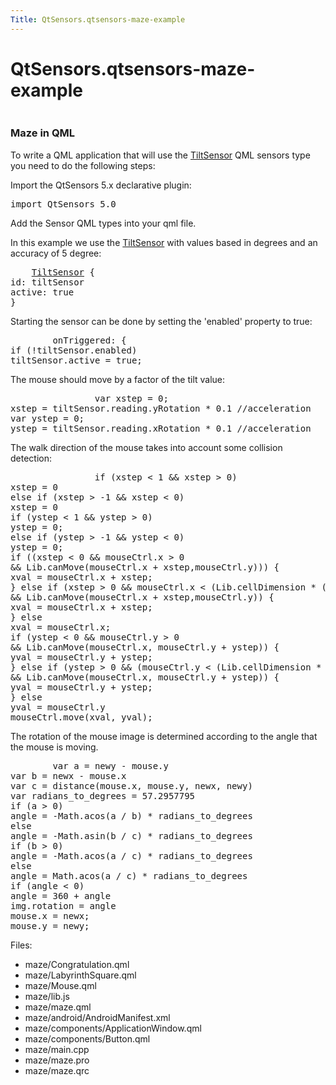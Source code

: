 ```yaml
---
Title: QtSensors.qtsensors-maze-example
---
```


# QtSensors.qtsensors-maze-example

<span class="subtitle"></span>
<!-- $$$maze-description -->
<p class="centerAlign"><img src="../../../../media/maze.png" alt="" /></p>
<h3 >Maze in QML</h3>
<p>To write a QML application that will use the <a href="QtSensors.TiltSensor.md">TiltSensor</a> QML sensors type you need to do the following steps:</p>
<p>Import the QtSensors 5.x declarative plugin:</p>
<pre class="qml">import QtSensors 5.0</pre>
<p>Add the Sensor QML types into your qml file.</p>
<p>In this example we use the <a href="QtSensors.TiltSensor.md">TiltSensor</a> with values based in degrees and an accuracy of 5 degree:</p>
<pre class="qml">    <span class="type"><a href="QtSensors.TiltSensor.md">TiltSensor</a></span> {
<span class="name">id</span>: <span class="name">tiltSensor</span>
<span class="name">active</span>: <span class="number">true</span>
}</pre>
<p>Starting the sensor can be done by setting the 'enabled' property to true:</p>
<pre class="qml">        <span class="name">onTriggered</span>: {
<span class="keyword">if</span> (!<span class="name">tiltSensor</span>.<span class="name">enabled</span>)
<span class="name">tiltSensor</span>.<span class="name">active</span> <span class="operator">=</span> <span class="number">true</span>;</pre>
<p>The mouse should move by a factor of the tilt value:</p>
<pre class="qml">                var <span class="name">xstep</span> = <span class="number">0</span>;
<span class="name">xstep</span> <span class="operator">=</span> <span class="name">tiltSensor</span>.<span class="name">reading</span>.<span class="name">yRotation</span> <span class="operator">*</span> <span class="number">0.1</span> <span class="comment">//acceleration</span>
var <span class="name">ystep</span> = <span class="number">0</span>;
<span class="name">ystep</span> <span class="operator">=</span> <span class="name">tiltSensor</span>.<span class="name">reading</span>.<span class="name">xRotation</span> <span class="operator">*</span> <span class="number">0.1</span> <span class="comment">//acceleration</span></pre>
<p>The walk direction of the mouse takes into account some collision detection:</p>
<pre class="qml">                <span class="keyword">if</span> (<span class="name">xstep</span> <span class="operator">&lt;</span> <span class="number">1</span> <span class="operator">&amp;&amp;</span> <span class="name">xstep</span> <span class="operator">&gt;</span> <span class="number">0</span>)
<span class="name">xstep</span> <span class="operator">=</span> <span class="number">0</span>
<span class="keyword">else</span> <span class="keyword">if</span> (<span class="name">xstep</span> <span class="operator">&gt;</span> -<span class="number">1</span> <span class="operator">&amp;&amp;</span> <span class="name">xstep</span> <span class="operator">&lt;</span> <span class="number">0</span>)
<span class="name">xstep</span> <span class="operator">=</span> <span class="number">0</span>
<span class="keyword">if</span> (<span class="name">ystep</span> <span class="operator">&lt;</span> <span class="number">1</span> <span class="operator">&amp;&amp;</span> <span class="name">ystep</span> <span class="operator">&gt;</span> <span class="number">0</span>)
<span class="name">ystep</span> <span class="operator">=</span> <span class="number">0</span>;
<span class="keyword">else</span> <span class="keyword">if</span> (<span class="name">ystep</span> <span class="operator">&gt;</span> -<span class="number">1</span> <span class="operator">&amp;&amp;</span> <span class="name">ystep</span> <span class="operator">&lt;</span> <span class="number">0</span>)
<span class="name">ystep</span> <span class="operator">=</span> <span class="number">0</span>;
<span class="keyword">if</span> ((<span class="name">xstep</span> <span class="operator">&lt;</span> <span class="number">0</span> <span class="operator">&amp;&amp;</span> <span class="name">mouseCtrl</span>.<span class="name">x</span> <span class="operator">&gt;</span> <span class="number">0</span>
<span class="operator">&amp;&amp;</span> <span class="name">Lib</span>.<span class="name">canMove</span>(<span class="name">mouseCtrl</span>.<span class="name">x</span> <span class="operator">+</span> <span class="name">xstep</span>,<span class="name">mouseCtrl</span>.<span class="name">y</span>))) {
<span class="name">xval</span> <span class="operator">=</span> <span class="name">mouseCtrl</span>.<span class="name">x</span> <span class="operator">+</span> <span class="name">xstep</span>;
} <span class="keyword">else</span> <span class="keyword">if</span> (<span class="name">xstep</span> <span class="operator">&gt;</span> <span class="number">0</span> <span class="operator">&amp;&amp;</span> <span class="name">mouseCtrl</span>.<span class="name">x</span> <span class="operator">&lt;</span> (<span class="name">Lib</span>.<span class="name">cellDimension</span> <span class="operator">*</span> (<span class="name">Lib</span>.<span class="name">dimension</span> <span class="operator">-</span> <span class="number">1</span>))
<span class="operator">&amp;&amp;</span> <span class="name">Lib</span>.<span class="name">canMove</span>(<span class="name">mouseCtrl</span>.<span class="name">x</span> <span class="operator">+</span> <span class="name">xstep</span>,<span class="name">mouseCtrl</span>.<span class="name">y</span>)) {
<span class="name">xval</span> <span class="operator">=</span> <span class="name">mouseCtrl</span>.<span class="name">x</span> <span class="operator">+</span> <span class="name">xstep</span>;
} <span class="keyword">else</span>
<span class="name">xval</span> <span class="operator">=</span> <span class="name">mouseCtrl</span>.<span class="name">x</span>;
<span class="keyword">if</span> (<span class="name">ystep</span> <span class="operator">&lt;</span> <span class="number">0</span> <span class="operator">&amp;&amp;</span> <span class="name">mouseCtrl</span>.<span class="name">y</span> <span class="operator">&gt;</span> <span class="number">0</span>
<span class="operator">&amp;&amp;</span> <span class="name">Lib</span>.<span class="name">canMove</span>(<span class="name">mouseCtrl</span>.<span class="name">x</span>, <span class="name">mouseCtrl</span>.<span class="name">y</span> <span class="operator">+</span> <span class="name">ystep</span>)) {
<span class="name">yval</span> <span class="operator">=</span> <span class="name">mouseCtrl</span>.<span class="name">y</span> <span class="operator">+</span> <span class="name">ystep</span>;
} <span class="keyword">else</span> <span class="keyword">if</span> (<span class="name">ystep</span> <span class="operator">&gt;</span> <span class="number">0</span> <span class="operator">&amp;&amp;</span> (<span class="name">mouseCtrl</span>.<span class="name">y</span> <span class="operator">&lt;</span> (<span class="name">Lib</span>.<span class="name">cellDimension</span> <span class="operator">*</span> (<span class="name">Lib</span>.<span class="name">dimension</span> <span class="operator">-</span> <span class="number">1</span>)))
<span class="operator">&amp;&amp;</span> <span class="name">Lib</span>.<span class="name">canMove</span>(<span class="name">mouseCtrl</span>.<span class="name">x</span>, <span class="name">mouseCtrl</span>.<span class="name">y</span> <span class="operator">+</span> <span class="name">ystep</span>)) {
<span class="name">yval</span> <span class="operator">=</span> <span class="name">mouseCtrl</span>.<span class="name">y</span> <span class="operator">+</span> <span class="name">ystep</span>;
} <span class="keyword">else</span>
<span class="name">yval</span> <span class="operator">=</span> <span class="name">mouseCtrl</span>.<span class="name">y</span>
<span class="name">mouseCtrl</span>.<span class="name">move</span>(<span class="name">xval</span>, <span class="name">yval</span>);</pre>
<p>The rotation of the mouse image is determined according to the angle that the mouse is moving.</p>
<pre class="qml">        var <span class="name">a</span> = <span class="name">newy</span> <span class="operator">-</span> <span class="name">mouse</span>.<span class="name">y</span>
var <span class="name">b</span> = <span class="name">newx</span> <span class="operator">-</span> <span class="name">mouse</span>.<span class="name">x</span>
var <span class="name">c</span> = <span class="name">distance</span>(<span class="name">mouse</span>.<span class="name">x</span>, <span class="name">mouse</span>.<span class="name">y</span>, <span class="name">newx</span>, <span class="name">newy</span>)
var <span class="name">radians_to_degrees</span> = <span class="number">57.2957795</span>
<span class="keyword">if</span> (<span class="name">a</span> <span class="operator">&gt;</span> <span class="number">0</span>)
<span class="name">angle</span> <span class="operator">=</span> -<span class="name">Math</span>.<span class="name">acos</span>(<span class="name">a</span> <span class="operator">/</span> <span class="name">b</span>) <span class="operator">*</span> <span class="name">radians_to_degrees</span>
<span class="keyword">else</span>
<span class="name">angle</span> <span class="operator">=</span> -<span class="name">Math</span>.<span class="name">asin</span>(<span class="name">b</span> <span class="operator">/</span> <span class="name">c</span>) <span class="operator">*</span> <span class="name">radians_to_degrees</span>
<span class="keyword">if</span> (<span class="name">b</span> <span class="operator">&gt;</span> <span class="number">0</span>)
<span class="name">angle</span> <span class="operator">=</span> -<span class="name">Math</span>.<span class="name">acos</span>(<span class="name">a</span> <span class="operator">/</span> <span class="name">c</span>) <span class="operator">*</span> <span class="name">radians_to_degrees</span>
<span class="keyword">else</span>
<span class="name">angle</span> <span class="operator">=</span> <span class="name">Math</span>.<span class="name">acos</span>(<span class="name">a</span> <span class="operator">/</span> <span class="name">c</span>) <span class="operator">*</span> <span class="name">radians_to_degrees</span>
<span class="keyword">if</span> (<span class="name">angle</span> <span class="operator">&lt;</span> <span class="number">0</span>)
<span class="name">angle</span> <span class="operator">=</span> <span class="number">360</span> <span class="operator">+</span> <span class="name">angle</span>
<span class="name">img</span>.<span class="name">rotation</span> <span class="operator">=</span> <span class="name">angle</span>
<span class="name">mouse</span>.<span class="name">x</span> <span class="operator">=</span> <span class="name">newx</span>;
<span class="name">mouse</span>.<span class="name">y</span> <span class="operator">=</span> <span class="name">newy</span>;</pre>
<p>Files:</p>
<ul>
<li>maze/Congratulation.qml</li>
<li>maze/LabyrinthSquare.qml</li>
<li>maze/Mouse.qml</li>
<li>maze/lib.js</li>
<li>maze/maze.qml</li>
<li>maze/android/AndroidManifest.xml</li>
<li>maze/components/ApplicationWindow.qml</li>
<li>maze/components/Button.qml</li>
<li>maze/main.cpp</li>
<li>maze/maze.pro</li>
<li>maze/maze.qrc</li>
</ul>
<!-- @@@maze -->
